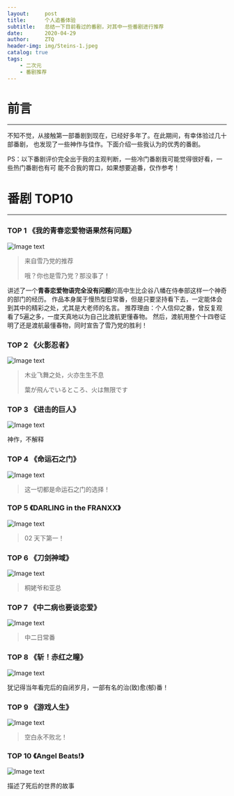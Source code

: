 ```yaml
---
layout:     post
title:      个人追番体验
subtitle:   总结一下目前看过的番剧，对其中一些番剧进行推荐
date:       2020-04-29
author:     ZTQ
header-img: img/Steins-1.jpeg
catalog: true
tags:
    - 二次元
    - 番剧推荐
---
```

# 前言
---

   不知不觉，从接触第一部番剧到现在，已经好多年了。在此期间，有幸体验过几十部番剧，
   也发现了一些神作与佳作。下面介绍一些我认为的优秀的番剧。
   
   PS：以下番剧评价完全出于我的主观判断，一些冷门番剧我可能觉得很好看，一些热门番剧也有可
    能不合我的胃口，如果想要追番，仅作参考！
   
# 番剧 TOP10
---

### TOP 1 《我的青春恋爱物语果然有问题》

![Image text](https://timgsa.baidu.com/timg?image&quality=80&size=b9999_10000&sec=1588162874737&di=0c999c52e6a930897991ee9ccce32365&imgtype=0&src=http%3A%2F%2Fhbimg.b0.upaiyun.com%2F810aec44e6e4c90cac998060b7f596180edc3caf1a10c4-dul6UV_fw658)

   > 来自雪乃党的推荐
   >
   > 哦？你也是雪乃党？那没事了！
   
   讲述了一个**青春恋爱物语完全没有问题**的高中生比企谷八幡在侍奉部这样一个神奇的部门的经历。
   作品本身属于慢热型日常番，但是只要坚持看下去，一定能体会到其中的精彩之处，尤其是大老师的名言。
   推荐理由：个人信仰之番，曾反复观看了5遍之多，一度天真地以为自己比渡航更懂春物。
   然后，渡航用整个十四卷证明了还是渡航最懂春物，同时宣告了雪乃党的胜利！
    
### TOP 2 《火影忍者》
![Image text](https://timgsa.baidu.com/timg?image&quality=80&size=b9999_10000&sec=1588163010025&di=8aeb48e8661601d8176b6d9996eaabb1&imgtype=0&src=http%3A%2F%2Fb-ssl.duitang.com%2Fuploads%2Fitem%2F201806%2F30%2F20180630091310_grxds.jpg)
   
   
   > 木业飞舞之处，火亦生生不息
   > 
   > 葉が飛んでいるところ、火は無限です
   
   
### TOP 3 《进击的巨人》
![Image text](https://timgsa.baidu.com/timg?image&quality=80&size=b9999_10000&sec=1588163122226&di=7bb964bb22c51d8cbe6f1d7c92fa7d1e&imgtype=0&src=http%3A%2F%2Fd.ifengimg.com%2Fw600%2Fp0.ifengimg.com%2Fpmop%2F2018%2F0715%2FB167C0535201D40BBBF8F0F2C39DF8F0A7E01A20_size107_w640_h879.jpeg)
   
   神作，不解释

### TOP 4 《命运石之门》
    
![Image text](https://timgsa.baidu.com/timg?image&quality=80&size=b9999_10000&sec=1588163152672&di=80b6f13baebbff7319577d05f6c59688&imgtype=0&src=http%3A%2F%2F5b0988e595225.cdn.sohucs.com%2Fimages%2F20181018%2F7da3724d97884623a153484aee985f5f.jpeg)

   > 这一切都是命运石之门的选择！

### TOP 5 《DARLING in the FRANXX》

![Image text](https://timgsa.baidu.com/timg?image&quality=80&size=b9999_10000&sec=1588163201887&di=b4476c8418e0c1331a2bd5e2cb3ba86a&imgtype=0&src=http%3A%2F%2Fimgs.aixifan.com%2Fo_1c734m2lq19791hnm1pps101audp1a.jpg)

   > 02 天下第一！

### TOP 6 《刀剑神域》
   
![Image text](https://ss1.bdstatic.com/70cFvXSh_Q1YnxGkpoWK1HF6hhy/it/u=3890682960,3435244145&fm=26&gp=0.jpg)

   > 桐姥爷和亚总
   
### TOP 7 《中二病也要谈恋爱》

![Image text](https://timgsa.baidu.com/timg?image&quality=80&size=b9999_10000&sec=1588163266919&di=459c8a9ce9062d3820fb13279422e34b&imgtype=0&src=http%3A%2F%2Fhbimg.b0.upaiyun.com%2F8b7f72c5eb5a0da1d409e06f340722980a9b917937249-6qeL4o_fw658)

   > 中二日常番


### TOP 8 《斩！赤红之瞳》
![Image text](https://ss3.bdstatic.com/70cFv8Sh_Q1YnxGkpoWK1HF6hhy/it/u=4189615162,2432520057&fm=26&gp=0.jpg)

   犹记得当年看完后的自闭岁月，一部有名的治(致)愈(郁)番！


### TOP 9 《游戏人生》
![Image text](https://timgsa.baidu.com/timg?image&quality=80&size=b9999_10000&sec=1588163356496&di=aaa8258d6b077eb4f4282fe6c34e9a9e&imgtype=0&src=http%3A%2F%2Fgss0.baidu.com%2F-vo3dSag_xI4khGko9WTAnF6hhy%2Fzhidao%2Fpic%2Fitem%2F3812b31bb051f8192b666722d7b44aed2e73e713.jpg)

   > 空白永不败北！


### TOP 10 《Angel Beats!》
![Image text](https://timgsa.baidu.com/timg?image&quality=80&size=b9999_10000&sec=1588163382309&di=ef90cfa3c7940094fb43e15425a8ec4e&imgtype=0&src=http%3A%2F%2Fgss0.baidu.com%2F-vo3dSag_xI4khGko9WTAnF6hhy%2Fzhidao%2Fpic%2Fitem%2Fd1160924ab18972bb1224c99e4cd7b899e510a4c.jpg)

   描述了死后的世界的故事


    